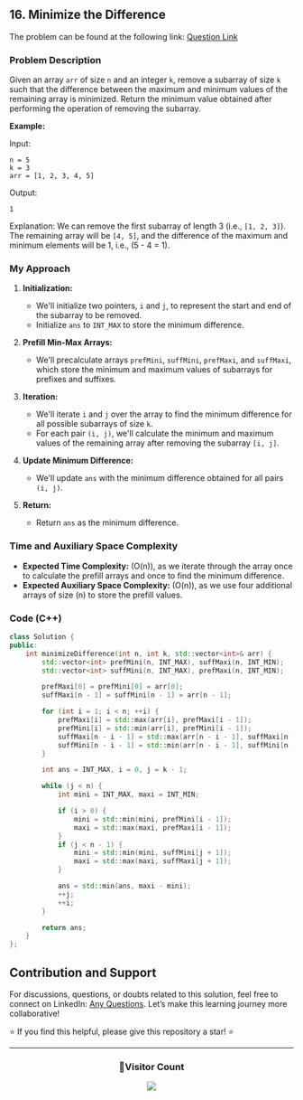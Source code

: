 ## 16. Minimize the Difference

The problem can be found at the following link: [Question Link](https://www.geeksforgeeks.org/problems/minimize-the-difference/1)

### Problem Description

Given an array `arr` of size `n` and an integer `k`, remove a subarray of size `k` such that the difference between the maximum and minimum values of the remaining array is minimized. Return the minimum value obtained after performing the operation of removing the subarray.

**Example:**

Input:

```
n = 5
k = 3
arr = [1, 2, 3, 4, 5]
```

Output:

```
1
```

Explanation:
We can remove the first subarray of length 3 (i.e., `[1, 2, 3]`). The remaining array will be `[4, 5]`, and the difference of the maximum and minimum elements will be 1, i.e., \(5 - 4 = 1\).

### My Approach

1. **Initialization:**

   - We'll initialize two pointers, `i` and `j`, to represent the start and end of the subarray to be removed.
   - Initialize `ans` to `INT_MAX` to store the minimum difference.

2. **Prefill Min-Max Arrays:**

   - We'll precalculate arrays `prefMini`, `suffMini`, `prefMaxi`, and `suffMaxi`, which store the minimum and maximum values of subarrays for prefixes and suffixes.

3. **Iteration:**

   - We'll iterate `i` and `j` over the array to find the minimum difference for all possible subarrays of size `k`.
   - For each pair `(i, j)`, we'll calculate the minimum and maximum values of the remaining array after removing the subarray `[i, j]`.

4. **Update Minimum Difference:**

   - We'll update `ans` with the minimum difference obtained for all pairs `(i, j)`.

5. **Return:**
   - Return `ans` as the minimum difference.

### Time and Auxiliary Space Complexity

- **Expected Time Complexity:** \(O(n)\), as we iterate through the array once to calculate the prefill arrays and once to find the minimum difference.
- **Expected Auxiliary Space Complexity:** \(O(n)\), as we use four additional arrays of size \(n\) to store the prefill values.

### Code (C++)

```cpp
class Solution {
public:
    int minimizeDifference(int n, int k, std::vector<int>& arr) {
        std::vector<int> prefMini(n, INT_MAX), suffMaxi(n, INT_MIN);
        std::vector<int> suffMini(n, INT_MAX), prefMaxi(n, INT_MIN);

        prefMaxi[0] = prefMini[0] = arr[0];
        suffMaxi[n - 1] = suffMini[n - 1] = arr[n - 1];

        for (int i = 1; i < n; ++i) {
            prefMaxi[i] = std::max(arr[i], prefMaxi[i - 1]);
            prefMini[i] = std::min(arr[i], prefMini[i - 1]);
            suffMaxi[n - i - 1] = std::max(arr[n - i - 1], suffMaxi[n - i]);
            suffMini[n - i - 1] = std::min(arr[n - i - 1], suffMini[n - i]);
        }

        int ans = INT_MAX, i = 0, j = k - 1;

        while (j < n) {
            int mini = INT_MAX, maxi = INT_MIN;

            if (i > 0) {
                mini = std::min(mini, prefMini[i - 1]);
                maxi = std::max(maxi, prefMaxi[i - 1]);
            }
            if (j < n - 1) {
                mini = std::min(mini, suffMini[j + 1]);
                maxi = std::max(maxi, suffMaxi[j + 1]);
            }

            ans = std::min(ans, maxi - mini);
            ++j;
            ++i;
        }

        return ans;
    }
};
```

## Contribution and Support

For discussions, questions, or doubts related to this solution, feel free to connect on LinkedIn: [Any Questions](https://www.linkedin.com/in/patel-hetkumar-sandipbhai-8b110525a/). Let’s make this learning journey more collaborative!

⭐ If you find this helpful, please give this repository a star! ⭐

---

<div align="center">
  <h3><b>📍Visitor Count</b></h3>
</div>

<p align="center">
  <img src="https://profile-counter.glitch.me/Hunterdii/count.svg" />
</p>
